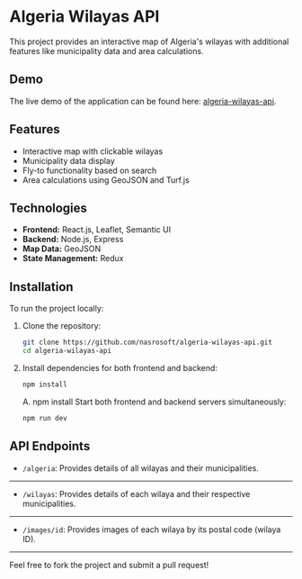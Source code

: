 # Algeria Wilayas API

This project provides an interactive map of Algeria's wilayas with additional features like municipality data and area calculations.

## Demo

The live demo of the application can be found here: [algeria-wilayas-api](https://nasrosoft.github.io/algeria-wilayas-api/).

## Features

- Interactive map with clickable wilayas
- Municipality data display
- Fly-to functionality based on search
- Area calculations using GeoJSON and Turf.js

## Technologies

- **Frontend:** React.js, Leaflet, Semantic UI
- **Backend:** Node.js, Express
- **Map Data:** GeoJSON
- **State Management:** Redux

## Installation

To run the project locally:

1. Clone the repository:

   ```bash
   git clone https://github.com/nasrosoft/algeria-wilayas-api.git
   cd algeria-wilayas-api

   ```

2. Install dependencies for both frontend and backend:

   ```bash
   npm install
   ```

   A. npm install
   Start both frontend and backend servers simultaneously:

   ```bash
   npm run dev
   ```

## API Endpoints

- `/algeria`: Provides details of all wilayas and their municipalities.

---

- `/wilayas`: Provides details of each wilaya and their respective municipalities.

---

- `/images/id`: Provides images of each wilaya by its postal code (wilaya ID).

---

Feel free to fork the project and submit a pull request!

